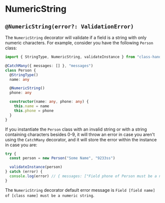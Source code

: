 # NumericString

## `@NumericString(error?: ValidationError)`

The `NumericString` decorator will validate if a field is a string with only numeric characters. For example, consider you have the following `Person` class:

```typescript
import { StringType, NumericString, validateInstance } from "class-handler"

@CatchMany({ messages: [] }, "messages")
class Person {
  @StringType()
  name: any

  @NumericString()
  phone: any

  constructor(name: any, phone: any) {
    this.name = name
    this.phone = phone
  }
}
```

If you instantiate the `Person` class with an invalid string or with a string containing characters besides 0-9, it will throw an error in case you aren't using the `CatchMany` decorator, and it will store the error within the instance in case you are:

```typescript
try {
  const person = new Person("Some Name", "9233ss")

  validateInstance(person)
} catch (error) {
  console.log(error) // { messages: ["Field phone of Person must be a numeric string"] }
}
```

The `NumericString` decorator default error message is `Field [field name] of [class name] must be a numeric string`.
